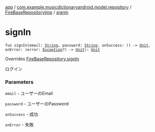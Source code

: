 [app](../../index.md) / [com.example.musicdictionaryandroid.model.repository](../index.md) / [FireBaseRepositoryImp](index.md) / [signIn](./sign-in.md)

# signIn

`fun signIn(email: `[`String`](https://kotlinlang.org/api/latest/jvm/stdlib/kotlin/-string/index.html)`, password: `[`String`](https://kotlinlang.org/api/latest/jvm/stdlib/kotlin/-string/index.html)`, onSuccess: () -> `[`Unit`](https://kotlinlang.org/api/latest/jvm/stdlib/kotlin/-unit/index.html)`, onError: (error: `[`Exception`](https://developer.android.com/reference/java/lang/Exception.html)`?) -> `[`Unit`](https://kotlinlang.org/api/latest/jvm/stdlib/kotlin/-unit/index.html)`): `[`Unit`](https://kotlinlang.org/api/latest/jvm/stdlib/kotlin/-unit/index.html)

Overrides [FireBaseRepository.signIn](../-fire-base-repository/sign-in.md)

ログイン

### Parameters

`email` - ユーザーのEmail

`password` - ユーザーのPassword

`onSuccess` - 成功

`onError` - 失敗